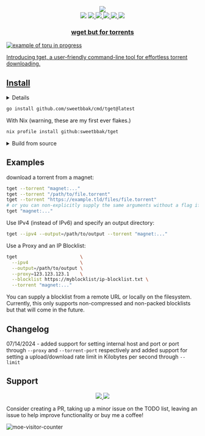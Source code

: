<p align="center">
  <img src="assets/tget.png" />
<br>
<a href="http://makeapullrequest.com"><img src="https://img.shields.io/badge/PRs-welcome-brightgreen.svg"></a>
<a href="#Linux"><img src="https://img.shields.io/badge/os-linux-brightgreen">
<a href="#MacOS"><img src="https://img.shields.io/badge/os-mac-brightgreen">
<a href="#Android"><img src="https://img.shields.io/badge/os-android-brightgreen">
<a href="#Windows"><img src="https://img.shields.io/badge/os-windows-brightgreen">
<a href="#Steam-deck"><img src="https://img.shields.io/badge/os-steamdeck-brightgreen">
</p>

<h3 align="center">
  wget but for torrents
</h3>

![example of toru in progress](assets/ex.png)

Introducing tget, a user-friendly command-line tool for effortless torrent downloading.

## Install

<details closed>
  <summary>Install Go</summary>
  <a href="https://go.dev/doc/install">Install go</a>
  This project requires go 1.21.7 or higher.
</details>

```sh
go install github.com/sweetbbak/cmd/tget@latest
```

With Nix (warning, these are my first ever flakes.)

```sh
nix profile install github:sweetbbak/tget
```

<details closed>
  <summary>Build from source</summary>

```sh
git clone https://github.com/sweetbbak/tget.git && cd toru
go build -o tget .
```

you can also use the justfile

```sh
git clone https://github.com/sweetbbak/tget.git && cd tget
just
```

### Building for different platforms and architectures

Run to find your target architecture and platform:

```sh
go tool dist list
```

then use the environment variables `GOOS` and `GOARCH` before running
the build command.

Example:

```sh
GOOS=linux GOARCH=arm64 go build -o tget
```

</details>

## Examples

download a torrent from a magnet:

```sh
tget --torrent "magnet:..."
tget --torrent "/path/to/file.torrent"
tget --torrent "https://example.tld/files/file.torrent"
# or you can non-explicitly supply the same arguments without a flag if you wish
tget "magnet:..."
```

Use IPv4 (instead of IPv6) and specify an output directory:

```sh
tget --ipv4 --output=/path/to/output --torrent "magnet:..."

```

Use a Proxy and an IP Blocklist:

```sh
tget                       \
  --ipv4                   \
  --output=/path/to/output \
  --proxy=123.123.123.1    \
  --blocklist https://myblocklist/ip-blocklist.txt \
  --torrent "magnet:..."
```

You can supply a blocklist from a remote URL or locally on the filesystem.
Currently, this only supports non-compressed and non-packed blocklists but that will
come in the future.

## Changelog

07/14/2024 - added support for setting internal host and port or port through `--proxy` and `--torrent-port` respectively
and added support for setting a upload/download rate limit in Kilobytes per second through `--limit`

## Support

<p align="center">
<a href="#golang"><img src="https://img.shields.io/badge/go-%2300ADD8.svg?style=for-the-badge&logo=go&logoColor=white">
    <a href="https://www.buymeacoffee.com/sweetbabyalaska"><img src="https://img.shields.io/badge/Buy%20Me%20a%20Coffee-ffdd00?style=for-the-badge&logo=buy-me-a-coffee&logoColor=black"></a>
</p>

Consider creating a PR, taking up a minor issue on the TODO list, leaving an issue to help improve functionality or buy
me a coffee!

![moe-visitor-counter](https://count.getloli.com/get/@sweetbbak?theme=asoul)
